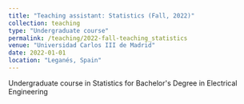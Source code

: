 ```yaml
---
title: "Teaching assistant: Statistics (Fall, 2022)"
collection: teaching
type: "Undergraduate course"
permalink: /teaching/2022-fall-teaching_statistics
venue: "Universidad Carlos III de Madrid"
date: 2022-01-01
location: "Leganés, Spain"
---
```


Undergraduate course in Statistics for Bachelor's Degree in Electrical Engineering 

